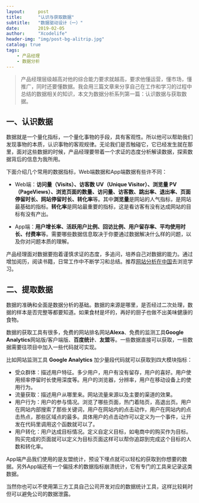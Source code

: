 ```yaml
---
layout:     post
title:      "认识与获取数据"
subtitle:   "数据驱动设计（一）"
date:       2019-02-05
author:     "Xcodelife"
header-img: "img/post-bg-alitrip.jpg"
catalog: true
tags:
    - 产品经理
    - 数据分析
---
```

> 产品经理层级越高对他的综合能力要求就越高，要求他懂运营，懂市场，懂推广，同时还要懂数据。我会用三篇文章来分享自己在工作和学习的过程中总结的数据相关的知识，本文为数据分析系列第一篇：认识数据与获取数据。

## 一、认识数据
数据就是一个量化指标，一个量化事物的手段，具有客观性。所以他可以帮助我们发现事物的本质，认识事物的客观规律。无论我们是否触碰它，它已经发生就在那里，面对这些数据的时候，产品经理要带着一个求证的态度分析解读数据，探索数据背后的信息为我所用。

下面介绍几个常用的数据指标，Web端数据和App端数据有些许不同：

* Web端：**访问量（Visits）、访客数 UV（Unique Visitor）、浏览量 PV（PageViews）、浏览页面的数量、访问量、访客数、跳出率、退出率、页面停留时长、网站停留时长、转化率**等。其中**浏览量**是网站的人气指标，是网站最基础的指标。**转化率**是网站最重要的指标，这是看访客有没有达成网站的目标有没有产出。

* App端：**用户增长率、活跃用户比例、回访比例、用户留存率、平均使用时长、付费率**等。需要哪些数据信息取决于你要通过数据解决什么样的问题，以及你对问题本质的理解。

产品经理面对数据要抱着谨慎求证的态度，多追问，培养自己对数据的能力。通过增加阅历，阅读书籍，日常工作中不断学习和总结。推荐[网站分析在中国](http://www.chinawebanalytics.cn/)去浏览学习。

## 二、提取数据
数据的准确和全面是数据分析的基础。数据的来源是哪里，是否经过二次处理，数据的样本是否完整等都要知道。如果食材是坏的，再好的厨子也做不出美味健康的食物。

数据的获取工具有很多，免费的网站排名网站**Alexa**、免费的监测工具**Google Analytics**网站版/客户端版、**百度统计**、**友盟**等。一些数据直接可以获取，一些数据需要往项目中加入一些代码就可实现。

比如网站监测工具 **Google Analytics** 加少量段代码就可以获取到四大模块指标：

* 受众群体：描述用户特征。多少用户，用户有没有留存，用户的喜好。用户使用频率停留时长使用深度等。用户的浏览器，分辨率，用户在移动设备上的使用行为。
* 流量获取：描述用户从哪里来。网站流量来源以及主要的渠道的效果。
* 用户行为：用户的参与情况。浏览了哪些页面，热门着陆页，高退出页。用户在网站内部搜索了那些关键词，用户在网站内的点击动作，用户在网站内的点击热点，那些区域点的最多。具体用户的点击动作可以定义为一个事件，让开发在代码里调用这个函数就可以了。
* 用户转化：用户达成目标情况。定义自定义目标，如电商中的购买作为目标。购买完成的页面就可以定义为目标页面这样可以帮你追踪到完成这个目标的人数和转化率。

App端产品我们使用的是友盟统计，预设下埋点就可以轻松的获取到你想要的数据。另外App端还有一个偏技术的数据指标崩溃统计，它有专门的工具来记录这类数据。

当然你也可以不使用第三方工具自己公司开发对应的数据统计工具，这样比较耗时但可以避免公司的数据泄露。


